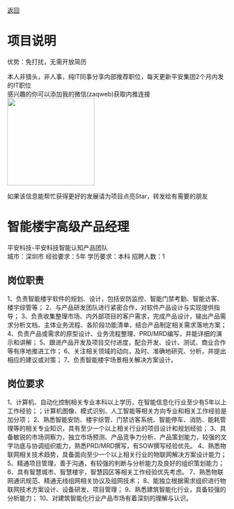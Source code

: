 [返回](../)

# 项目说明

优势：免打扰，无需开放简历

本人非猎头，非人事，纯IT同事分享内部推荐职位，每天更新平安集团2个月内发的IT职位  
感兴趣的你可以添加我的微信(zaqweb)获取内推连接  
<img src="https://github.com/zaqweb/PA-IT-JOBS/blob/master/WechatICode.jpeg"  height="200" width="200">

如果该信息能帮忙获得更好的发展请为项目点亮Star，转发给有需要的朋友

# 智能楼宇高级产品经理
平安科技-平安科技智能认知产品团队  
城市：深圳市 经验要求：5年 学历要求：本科  招聘人数：1

## 岗位职责
1、负责智能楼宇软件的规划、设计，包括安防监控、智能门禁考勤、智能访客、楼宇综管等；
2、与产品研发团队进行紧密合作，对软件产品设计与实现提供指导；
3、负责收集整理市场、内外部项目的客户需求，完成产品设计，输出产品需求分析文档、主体业务流程、各阶段功能清单，结合产品制定相关需求落地方案；
4、负责产品或需求的原型设计、业务流程整理、PRD/MRD编写，并能详细的演示和讲解；
5、跟进产品开发及项目交付进度，配合开发、设计、测试、商业合作等有序地推进工作；
6、关注相关领域的动向，及时、准确地研究、分析，并提出相应的建议或对策；
7、负责智能楼宇场景相关解决方案设计。

## 岗位要求
1、计算机、自动化控制相关专业本科以上学历，在智能信息化行业至少有5年以上工作经验；；计算机图像、模式识别、人工智能等相关方向专业和相关工作经验是加分项；
2、熟悉智能安防、楼宇综管、门禁访客系统、智能停车、消防、能耗管理等的相关专业知识，具有至少一个以上相关行业的项目设计和规划经验；
3、具备敏锐的市场洞察力，独立市场预测、产品竞争力分析、产品策划能力，较强的文字功底与协调组织能力，熟悉PRD/MRD撰写，有SOW撰写经验优先。
4、熟悉物联网相关技术趋势，具备面向至少一个以上相关行业的物联网解决方案设计能力；
5、精通项目管理，善于沟通，有较强的判断与分析能力及良好的组织策划能力；
6、具有智慧城市、智慧楼宇，智慧园区等相关工作经验优先考虑。
7、熟悉物联网通讯规范、精通无线组网相关协议及组网技术；
8、能独立根据需求组织进行物联网技术方案设计、设备研发、项目管理；
9、熟悉建筑智能化行业，具备较强的分析能力；
10、对建筑智能化行业产品市场有着深刻的理解与认识。




